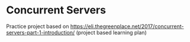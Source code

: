 # Concurrent Servers
Practice project based on https://eli.thegreenplace.net/2017/concurrent-servers-part-1-introduction/  (project based learning plan)
